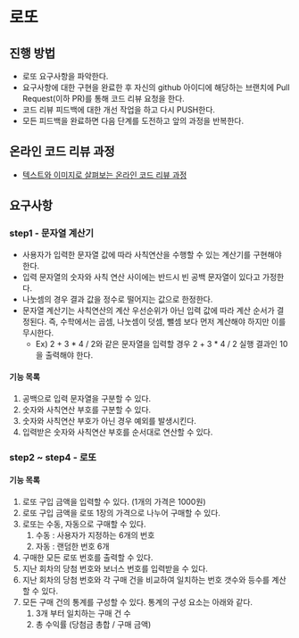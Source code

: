 # 로또

## 진행 방법

* 로또 요구사항을 파악한다.
* 요구사항에 대한 구현을 완료한 후 자신의 github 아이디에 해당하는 브랜치에 Pull Request(이하 PR)를 통해 코드 리뷰 요청을 한다.
* 코드 리뷰 피드백에 대한 개선 작업을 하고 다시 PUSH한다.
* 모든 피드백을 완료하면 다음 단계를 도전하고 앞의 과정을 반복한다.

## 온라인 코드 리뷰 과정

* [텍스트와 이미지로 살펴보는 온라인 코드 리뷰 과정](https://github.com/next-step/nextstep-docs/tree/master/codereview)

## 요구사항

### step1 - 문자열 계산기

- 사용자가 입력한 문자열 값에 따라 사칙연산을 수행할 수 있는 계산기를 구현해야 한다.
- 입력 문자열의 숫자와 사칙 연산 사이에는 반드시 빈 공백 문자열이 있다고 가정한다.
- 나눗셈의 경우 결과 값을 정수로 떨어지는 값으로 한정한다.
- 문자열 계산기는 사칙연산의 계산 우선순위가 아닌 입력 값에 따라 계산 순서가 결정된다. 즉, 수학에서는 곱셈, 나눗셈이 덧셈, 뺄셈 보다 먼저 계산해야 하지만 이를 무시한다.
    - Ex)  2 + 3 * 4 / 2와 같은 문자열을 입력할 경우 2 + 3 * 4 / 2 실행 결과인 10을 출력해야 한다.

#### 기능 목록

1. 공백으로 입력 문자열을 구분할 수 있다.
2. 숫자와 사칙연산 부호를 구분할 수 있다.
3. 숫자와 사칙연산 부호가 아닌 경우 예외를 발생시킨다.
4. 입력받은 숫자와 사칙연산 부호를 순서대로 연산할 수 있다.

### step2 ~ step4 - 로또

#### 기능 목록

1. 로또 구입 금액을 입력할 수 있다. (1개의 가격은 1000원)
2. 로또 구입 금액을 로또 1장의 가격으로 나누어 구매할 수 있다.
3. 로또는 수동, 자동으로 구매할 수 있다.
    1. 수동 : 사용자가 지정하는 6개의 번호
    2. 자동 : 랜덤한 번호 6개
4. 구매한 모든 로또 번호를 출력할 수 있다.
5. 지난 회차의 당첨 번호와 보너스 번호를 입력받을 수 있다.
6. 지난 회차의 당첨 번호와 각 구매 건을 비교하여 일치하는 번호 갯수와 등수를 계산할 수 있다.
7. 모든 구매 건의 통계를 구성할 수 있다. 통계의 구성 요소는 아래와 같다.
    1. 3개 부터 일치하는 구매 건 수
    2. 총 수익률 (당첨금 총합 / 구매 금액)

